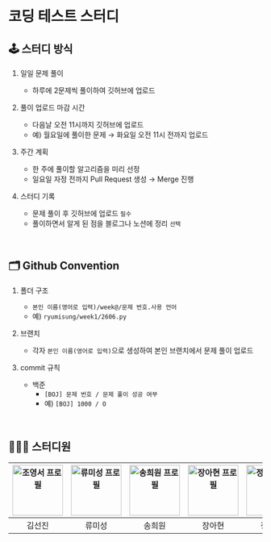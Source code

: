 # 코딩 테스트 스터디

## 🕹️ 스터디 방식

1. 일일 문제 풀이

   - 하루에 2문제씩 풀이하여 깃허브에 업로드

2. 풀이 업로드 마감 시간

   - 다음날 오전 11시까지 깃허브에 업로드
   - 예) 월요일에 풀이한 문제 → 화요일 오전 11시 전까지 업로드

3. 주간 계획

   - 한 주에 풀이할 알고리즘을 미리 선정
   - 일요일 자정 전까지 Pull Request 생성 → Merge 진행

4. 스터디 기록
   - 문제 풀이 후 깃허브에 업로드 `필수`
   - 풀이하면서 알게 된 점을 블로그나 노션에 정리 `선택`

<br>

## 🗂️ Github Convention

1. 폴더 구조

   - `본인 이름(영어로 입력)/week@/문제 번호.사용 언어`
   - 예) `ryumisung/week1/2606.py`

2. 브랜치

   - 각자 `본인 이름(영어로 입력)`으로 생성하여 본인 브랜치에서 문제 풀이 업로드

3. commit 규칙
   - 백준
     - `[BOJ] 문제 번호 / 문제 풀이 성공 여부`
     - 예) `[BOJ] 1000 / O`

<br>

## 💁🏻‍♀️ 스터디원

| <a href="https://github.com/dawncoding" target="_blank"><img src="https://avatars.githubusercontent.com/u/79133028?v=4" alt="조영서 프로필" width="100px" /></a> | <a href="https://github.com/misung-dev" target="_blank"><img src="https://avatars.githubusercontent.com/u/128569095?v=4" alt="류미성 프로필" width="100px" /></a> | <a href="https://github.com/haesa" target="_blank"><img src="https://avatars.githubusercontent.com/u/34948133?v=4" alt="송희원 프로필" width="100px" /></a> | <a href="https://github.com/becherryu" target="_blank"><img src="https://avatars.githubusercontent.com/u/81617058?v=4" alt="장아현 프로필" width="100px" /></a> | <a href="https://github.com/quothraven1122" target="_blank"><img src="https://avatars.githubusercontent.com/u/102286920?v=4" alt="정민주 프로필" width="100px" /></a> |
| :--------------------------------------------------------------------------------------------------------------------------------------------------------------: | :---------------------------------------------------------------------------------------------------------------------------------------------------------------: | :---------------------------------------------------------------------------------------------------------------------------------------------------------: | :-------------------------------------------------------------------------------------------------------------------------------------------------------------: | :-------------------------------------------------------------------------------------------------------------------------------------------------------------------: |
|                                                                              김선진                                                                              |                                                                              류미성                                                                               |                                                                           송희원                                                                            |                                                                             장아현                                                                              |                                                                                정민주                                                                                 |
